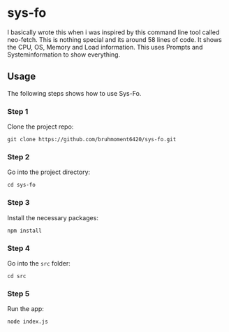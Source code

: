 # sys-fo
I basically wrote this when i was inspired by this command line tool called neo-fetch.
This is nothing special and its around 58 lines of code.
It shows the CPU, OS, Memory and Load information.
This uses Prompts and Systeminformation to show everything.

## Usage  
The following steps shows how to use Sys-Fo.
### Step 1
Clone the project repo:
```
git clone https://github.com/bruhmoment6420/sys-fo.git
```
### Step 2
Go into the project directory:
```
cd sys-fo
```
### Step 3 
Install the necessary packages:
```
npm install
```
### Step 4
Go into the ```src``` folder:
```
cd src
```
### Step 5
Run the app:
```
node index.js
```
